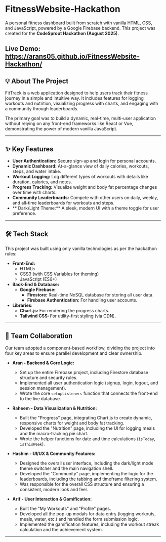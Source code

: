 # FitnessWebsite-Hackathon




A personal fitness dashboard built from scratch with vanilla HTML, CSS, and JavaScript, powered by a Google Firebase backend. This project was created for the **CodeSprout Hackathon (August 2025)**.

**Live Demo:** 
https://arans05.github.io/FitnessWebsite-Hackathon/
---

## 💡 About The Project

FitTrack is a web application designed to help users track their fitness journey in a simple and intuitive way. It includes features for logging workouts and nutrition, visualizing progress with charts, and engaging with a community through leaderboards.

The primary goal was to build a dynamic, real-time, multi-user application without relying on any front-end frameworks like React or Vue, demonstrating the power of modern vanilla JavaScript.

---

## ✨ Key Features

-   **User Authentication:** Secure sign-up and login for personal accounts.
-   **Dynamic Dashboard:** At-a-glance view of daily calories, workouts, steps, and water intake.
-   **Workout Logging:** Log different types of workouts with details like duration, calories, and notes.
-   **Progress Tracking:** Visualize weight and body fat percentage changes over time with charts.
-   **Community Leaderboards:** Compete with other users on daily, weekly, and all-time leaderboards for workouts and steps.
-   ** Dark/Light Theme:** A sleek, modern UI with a theme toggle for user preference.

---

## 🛠️ Tech Stack

This project was built using only vanilla technologies as per the hackathon rules:

-   **Front-End:**
    -   HTML5
    -   CSS3 (with CSS Variables for theming)
    -   JavaScript (ES6+)
-   **Back-End & Database:**
    -   **Google Firebase:**
        -   **Firestore:** Real-time NoSQL database for storing all user data.
        -   **Firebase Authentication:** For handling user accounts.
-   **Libraries:**
    -   **Chart.js:** For rendering the progress charts.
    -   **Tailwind CSS:** For utility-first styling (via CDN).

---

## 🤝 Team Collaboration

Our team adopted a component-based workflow, dividing the project into four key areas to ensure parallel development and clear ownership.

* **Aran - Backend & Core Logic:**
    * Set up the entire Firebase project, including Firestore database structure and security rules.
    * Implemented all user authentication logic (signup, login, logout, and session management).
    * Wrote the core `setupListeners` function that connects the front-end to the live database.

* **Raheem - Data Visualization & Nutrition:**
    * Built the "Progress" page, integrating Chart.js to create dynamic, responsive charts for weight and body fat tracking.
    * Developed the "Nutrition" page, including the UI for logging meals and the macro-tracking pie chart.
    * Wrote the helper functions for date and time calculations (`isToday`, `isThisWeek`).

* **Hashim - UI/UX & Community Features:**
    * Designed the overall user interface, including the dark/light mode theme switcher and the main navigation shell.
    * Developed the "Community" page, implementing the logic for the leaderboards, including the tabbing and timeframe filtering system.
    * Was responsible for the overall CSS structure and ensuring a consistent, modern look and feel.

* **Arif - User Interaction & Gamification:**
    * Built the "My Workouts" and "Profile" pages.
    * Developed all the pop-up modals for data entry (logging workouts, meals, water, etc.) and handled the form submission logic.
    * Implemented the gamification features, including the workout streak calculation and the achievement system.

---


